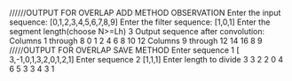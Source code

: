 //////OUTPUT FOR OVERLAP ADD METHOD
OBSERVATION
Enter the input sequence:
[0,1,2,3,4,5,6,7,8,9]
Enter the filter sequence:
[1,0,1]
Enter the segment length(choose N>=Lh)
3
Output sequence after convolution:
Columns 1 through 8
0 1 2 4 6 8 10 12
Columns 9 through 12
14 16 8 9
/////OUTPUT FOR OVERLAP SAVE METHOD
Enter sequence 1
[ 3,-1,0,1,3,2,0,1,2,1]
Enter sequence 2
[1,1,1]
Enter length to divide
3
3 2 2 0 4 6 5 3 3 4 3 1
